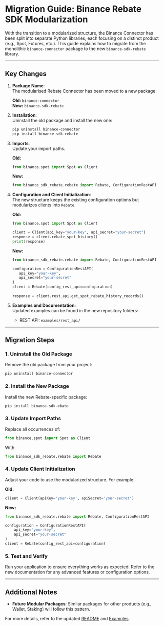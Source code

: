 # Migration Guide: Binance Rebate SDK Modularization

With the transition to a modularized structure, the Binance Connector has been split into separate Python libraries, each focusing on a distinct product (e.g., Spot, Futures, etc.). This guide explains how to migrate from the monolithic `binance-connector` package to the new `binance-sdk-rebate` library.

---

## Key Changes

1. **Package Name**:  
   The modularised Rebate Connector has been moved to a new package:

   **Old:** `binance-connector`  
   **New:** `binance-sdk-rebate`

2. **Installation**:  
   Uninstall the old package and install the new one:

   ```bash
   pip uninstall binance-connector
   pip install binance-sdk-rebate
   ```

3. **Imports**:  
   Update your import paths.  

   **Old:**

   ```python
   from binance.spot import Spot as Client
   ```

   **New:**

   ```python
   from binance_sdk_rebate.rebate import Rebate, ConfigurationRestAPI
   ```

4. **Configuration and Client Initialization**:  
   The new structure keeps the existing configuration options but modularizes clients into `Rebate`.

   **Old:**

   ```python
   from binance.spot import Spot as Client

   client = Client(api_key="your-key", api_secret="your-secret")
   response = client.rebate_spot_history()
   print(response)
   ```

   **New:**

   ```python
   from binance_sdk_rebate.rebate import Rebate, ConfigurationRestAPI

   configuration = ConfigurationRestAPI(
      api_key="your-key",
      api_secret="your-secret"
   )
   client = Rebate(config_rest_api=configuration)
      
   response = client.rest_api.get_spot_rebate_history_records()
   ```

5. **Examples and Documentation**:  
   Updated examples can be found in the new repository folders:
   - REST API: `examples/rest_api/`

---

## Migration Steps

### 1. Uninstall the Old Package

Remove the old package from your project:

```bash
pip uninstall binance-connector
```

### 2. Install the New Package

Install the new Rebate-specific package:

```bash
pip install binance-sdk-ebate
```

### 3. Update Import Paths

Replace all occurrences of:

```python
from binance.spot import Spot as Client
```

With:

```python
from binance_sdk_rebate.rebate import Rebate
```

### 4. Update Client Initialization

Adjust your code to use the modularized structure. For example:

**Old:**

```python
client = Client(apiKey='your-key', apiSecret='your-secret')
```

**New:**

```python
from binance_sdk_rebate.rebate import Rebate, ConfigurationRestAPI

configuration = ConfigurationRestAPI(
    api_key="your-key",
    api_secret="your-secret"
)
client = Rebate(config_rest_api=configuration)
```

### 5. Test and Verify

Run your application to ensure everything works as expected. Refer to the new documentation for any advanced features or configuration options.

---

## Additional Notes

- **Future Modular Packages**: Similar packages for other products (e.g., Wallet, Staking) will follow this pattern.

For more details, refer to the updated [README](../README.md) and [Examples](../examples/).
